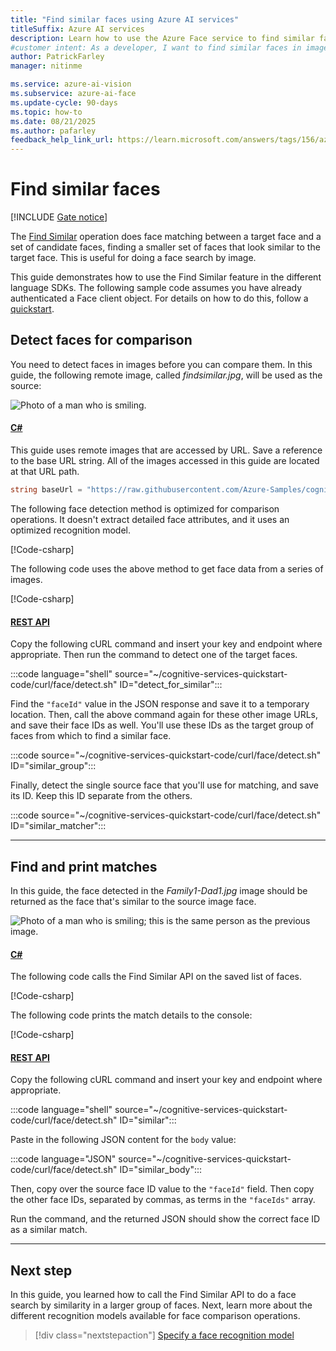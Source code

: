 ```yaml
---
title: "Find similar faces using Azure AI services"
titleSuffix: Azure AI services
description: Learn how to use the Azure Face service to find similar faces in a set of images, performing face search by image for various applications.
#customer intent: As a developer, I want to find similar faces in images so that I can perform face recognition tasks.
author: PatrickFarley
manager: nitinme

ms.service: azure-ai-vision
ms.subservice: azure-ai-face
ms.update-cycle: 90-days
ms.topic: how-to
ms.date: 08/21/2025
ms.author: pafarley
feedback_help_link_url: https://learn.microsoft.com/answers/tags/156/azure-face
---
```


# Find similar faces

[!INCLUDE [Gate notice](../includes/identity-gate-notice.md)]

The [Find Similar](/rest/api/face/face-recognition-operations/find-similar) operation does face matching between a target face and a set of candidate faces, finding a smaller set of faces that look similar to the target face. This is useful for doing a face search by image.

This guide demonstrates how to use the Find Similar feature in the different language SDKs. The following sample code assumes you have already authenticated a Face client object. For details on how to do this, follow a [quickstart](../quickstarts-sdk/identity-client-library.md).


## Detect faces for comparison

You need to detect faces in images before you can compare them. In this guide, the following remote image, called *findsimilar.jpg*, will be used as the source:

![Photo of a man who is smiling.](../media/quickstarts/find-similar.jpg) 

#### [C#](#tab/csharp)

This guide uses remote images that are accessed by URL. Save a reference to the base URL string. All of the images accessed in this guide are located at that URL path.

```csharp
string baseUrl = "https://raw.githubusercontent.com/Azure-Samples/cognitive-services-sample-data-files/master/Face/images/";
```

The following face detection method is optimized for comparison operations. It doesn't extract detailed face attributes, and it uses an optimized recognition model.

[!Code-csharp[](~/cognitive-services-quickstart-code/dotnet/Face/FindSimilar.cs?name=snippet_face_detect_recognize)]

The following code uses the above method to get face data from a series of images.

[!Code-csharp[](~/cognitive-services-quickstart-code/dotnet/Face/FindSimilar.cs?name=snippet_loadfaces)]


#### [REST API](#tab/rest)

Copy the following cURL command and insert your key and endpoint where appropriate. Then run the command to detect one of the target faces.

:::code language="shell" source="~/cognitive-services-quickstart-code/curl/face/detect.sh" ID="detect_for_similar":::

Find the `"faceId"` value in the JSON response and save it to a temporary location. Then, call the above command again for these other image URLs, and save their face IDs as well. You'll use these IDs as the target group of faces from which to find a similar face.

:::code source="~/cognitive-services-quickstart-code/curl/face/detect.sh" ID="similar_group":::

Finally, detect the single source face that you'll use for matching, and save its ID. Keep this ID separate from the others.

:::code source="~/cognitive-services-quickstart-code/curl/face/detect.sh" ID="similar_matcher":::

---

## Find and print matches

In this guide, the face detected in the *Family1-Dad1.jpg* image should be returned as the face that's similar to the source image face.

![Photo of a man who is smiling; this is the same person as the previous image.](../media/quickstarts/family-1-dad-1.jpg)

#### [C#](#tab/csharp)

The following code calls the Find Similar API on the saved list of faces.

[!Code-csharp[](~/cognitive-services-quickstart-code/dotnet/Face/FindSimilar.cs?name=snippet_find_similar)]

The following code prints the match details to the console:

[!Code-csharp[](~/cognitive-services-quickstart-code/dotnet/Face/FindSimilar.cs?name=snippet_find_similar_print)]


#### [REST API](#tab/rest)

Copy the following cURL command and insert your key and endpoint where appropriate.

:::code language="shell" source="~/cognitive-services-quickstart-code/curl/face/detect.sh" ID="similar":::

Paste in the following JSON content for the `body` value:

:::code language="JSON" source="~/cognitive-services-quickstart-code/curl/face/detect.sh" ID="similar_body":::

Then, copy over the source face ID value to the `"faceId"` field. Then copy the other face IDs, separated by commas, as terms in the `"faceIds"` array.

Run the command, and the returned JSON should show the correct face ID as a similar match.

---

## Next step

In this guide, you learned how to call the Find Similar API to do a face search by similarity in a larger group of faces. Next, learn more about the different recognition models available for face comparison operations.

> [!div class="nextstepaction"]
> [Specify a face recognition model](./specify-recognition-model.md)
